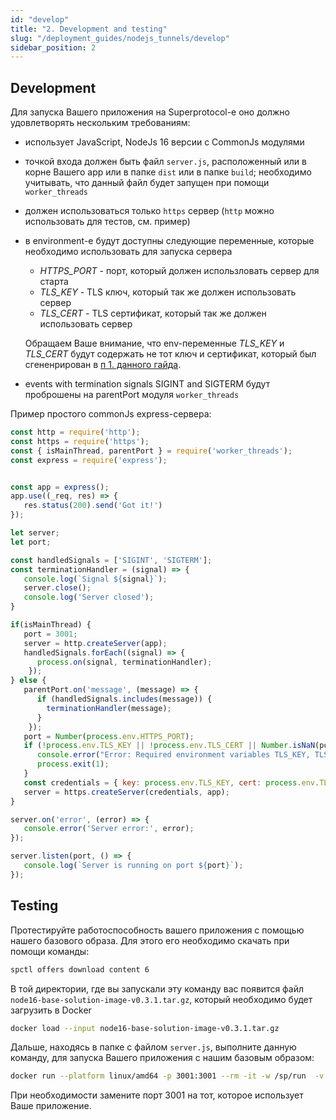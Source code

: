 ```yaml
---
id: "develop"
title: "2. Development and testing"
slug: "/deployment_guides/nodejs_tunnels/develop"
sidebar_position: 2
---
```


## Development

Для запуска Вашего приложения на Superprotocol-е оно должно удовлетворять нескольким требованиям:
* использует JavaScript, NodeJs 16 версии с CommonJs модулями
* точкой входа должен быть файл `server.js`, расположенный или в корне Вашего app или в папке `dist` или в папке `build`; необходимо учитывать, что данный файл будет запущен при помощи `worker_threads`
* должен использоваться только `https` сервер (`http` можно использовать для тестов, см. пример)
* в environment-е будут доступны следующие переменные, которые необходимо использовать для запуска сервера
    * _HTTPS_PORT_ - порт, который должен использловать сервер для старта
    * _TLS_KEY_ - TLS ключ, который так же должен использовать сервер 
    * _TLS_CERT_ -  TLS сертификат, который так же должен использовать сервер
    
    Обращаем Ваше внимание, что env-переменные _TLS_KEY_ и _TLS_CERT_ будут содержать не тот ключ и сертификат, который был сгененрирован в [п 1. данного гайда](/developers/deployment_guides/nodejs_tunnels/preparing).
* events with termination signals SIGINT and SIGTERM будут проброшены на parentPort модуля `worker_threads`

Пример простого commonJs express-сервера:
```javascript title="server.js"
const http = require('http');
const https = require('https');
const { isMainThread, parentPort } = require('worker_threads');
const express = require('express');


const app = express();
app.use((_req, res) => {
   res.status(200).send('Got it!')
});

let server;
let port;

const handledSignals = ['SIGINT', 'SIGTERM']; 
const terminationHandler = (signal) => {
   console.log(`Signal ${signal}`);
   server.close();
   console.log('Server closed');
}

if(isMainThread) {
   port = 3001;
   server = http.createServer(app);
   handledSignals.forEach((signal) => {
      process.on(signal, terminationHandler);
    });
} else {
   parentPort.on('message', (message) => {
      if (handledSignals.includes(message)) {
        terminationHandler(message);
      }
    });
   port = Number(process.env.HTTPS_PORT);
   if (!process.env.TLS_KEY || !process.env.TLS_CERT || Number.isNaN(port)) {
      console.error("Error: Required environment variables TLS_KEY, TLS_CERT, and HTTPS_PORT are not set");
      process.exit(1);
   }
   const credentials = { key: process.env.TLS_KEY, cert: process.env.TLS_CERT };
   server = https.createServer(credentials, app);
}

server.on('error', (error) => {
   console.error('Server error:', error);
});

server.listen(port, () => {
   console.log(`Server is running on port ${port}`);
});
```

## Testing

Протестируйте работоспособность вашего приложения с помощью нашего базового образа. Для этого его необходимо скачать при помощи команды:

```bash
spctl offers download content 6 
```

В той директории, где вы запускали эту команду вас появится файл `node16-base-solution-image-v0.3.1.tar.gz`, который необходимо будет загрузить в Docker

```bash
docker load --input node16-base-solution-image-v0.3.1.tar.gz
```

Дальше, находясь в папке с файлом `server.js`, выполните данную команду, для запуска Вашего приложения с нашим базовым образом:

```bash
docker run --platform linux/amd64 -p 3001:3001 --rm -it -w /sp/run  -v .:/sp/run --entrypoint /usr/local/bin/node gsc-node16-base-solution:latest /sp/run/server.js
```

При необходимости замените порт 3001 на тот, которое использует Ваше приложение.